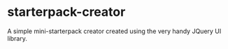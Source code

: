 # starterpack-creator

A simple mini-starterpack creator created using the very handy JQuery UI library.


